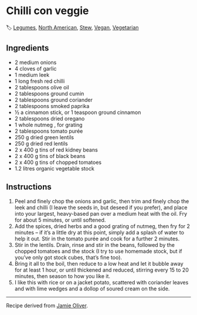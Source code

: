# Chilli con veggie

🏷  [Legumes](../ingredients/legumes.md), [North American](../cuisines/north-american.md), [Stew](../collections/stew.md), [Vegan](../collections/vegan.md), [Vegetarian](../collections/vegetarian.md)

## Ingredients

- 2 medium onions
- 4 cloves of garlic
- 1 medium leek
- 1 long fresh red chilli
- 2 tablespoons olive oil
- 2 tablespoons ground cumin
- 2 tablespoons ground coriander
- 2 tablespoons smoked paprika
- ½ a cinnamon stick, or 1 teaspoon ground cinnamon
- 2 tablespoons dried oregano
- 1 whole nutmeg , for grating
- 2 tablespoons tomato purée
- 250 g dried green lentils
- 250 g dried red lentils
- 2 x 400 g tins of red kidney beans
- 2 x 400 g tins of black beans
- 2 x 400 g tins of chopped tomatoes
- 1.2 litres organic vegetable stock

## Instructions

1. Peel and finely chop the onions and garlic, then trim and finely chop the leek and chilli (I leave the seeds in, but deseed if you prefer), and place into your largest, heavy-based pan over a medium heat with the oil. Fry for about 5 minutes, or until softened.
2. Add the spices, dried herbs and a good grating of nutmeg, then fry for 2 minutes – if it’s a little dry at this point, simply add a splash of water to help it out. Stir in the tomato purée and cook for a further 2 minutes.
3. Stir in the lentils. Drain, rinse and stir in the beans, followed by the chopped tomatoes and the stock (I try to use homemade stock, but if you’ve only got stock cubes, that’s fine too).
4. Bring it all to the boil, then reduce to a low heat and let it bubble away for at least 1 hour, or until thickened and reduced, stirring every 15 to 20 minutes, then season to how you like it.
5. I like this with rice or on a jacket potato, scattered with coriander leaves and with lime wedges and a dollop of soured cream on the side.

---

Recipe derived from [Jamie Oliver](https://www.jamieoliver.com/recipes/vegetables-recipes/kerryann-s-chilli-con-veggie/).
